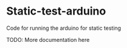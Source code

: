 # Static-test-arduino
Code for running the arduino for static testing


TODO: More documentation here
